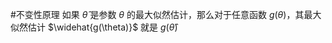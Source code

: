 #不变性原理 如果 $\hat{\theta}$ 是参数 $\theta$ 的最大似然估计，那么对于任意函数 $g(\theta)$，其最大似然估计 $\widehat{g(\theta)}$ 就是 $g(\hat{\theta})$
